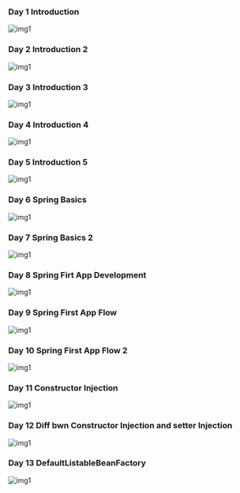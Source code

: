 ### Day 1 Introduction ###

<img src="./Images/March18th.png" alt="img1" />

### Day 2 Introduction 2 ###

<img src="./Images/NTSPBMS713-Intro2 - March19th.png" alt="img1" />

### Day 3 Introduction 3 ###

<img src="./Images/NTSPBMS713-Intro3 - March 22nd.png" alt="img1" />

### Day 4 Introduction 4 ###

<img src="./Images/NTSPBMS713-Intro4 - March 23rd.png" alt="img1" />

### Day 5 Introduction 5 ###

<img src="./Images/NTSPBMS713-Intro5 - March 24th.png" alt="img1" />

### Day 6 Spring Basics ###

<img src="./Images/NTSPBMS713-Spring Basics- March 26th.png" alt="img1" />

### Day 7 Spring Basics 2 ###

<img src="./Images/NTSPBMS713-Spring Basics- March 27th.png" alt="img1" />

### Day 8 Spring Firt App Development ###

<img src="./Images/NTSPBMS714-Spring Firt App Development- March 29th.png" alt="img1" />

### Day 9 Spring First App Flow ###

<img src="./Images/NTSPBMS714-Spring First App Flow- March 30th.png" alt="img1" />

### Day 10 Spring First App Flow 2 ###

<img src="./Images/NTSPBMS714-Spring First App Flow- March 30th.png" alt="img1" />

### Day 11 Constructor Injection ###

<img src="./Images/NTSPBMS714-Constructor Injection March 31st.png" alt="img1" />

### Day 12 Diff bwn Constructor Injection and setter Injection ###

<img src="./Images/NTSPBMS714- Diff bwn Constructor Injection and setter Injection March 31st.png" alt="img1" />

### Day 13 DefaultListableBeanFactory ###

<img src="./Images/NTSPBMS714- DefaultListableBeanFactory-April3rd.png" alt="img1" />
